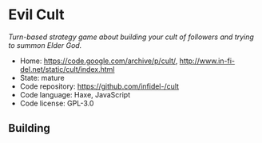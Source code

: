 # Evil Cult

_Turn-based strategy game about building your cult of followers and trying to summon Elder God._

- Home: https://code.google.com/archive/p/cult/, http://www.in-fi-del.net/static/cult/index.html
- State: mature
- Code repository: https://github.com/infidel-/cult
- Code language: Haxe, JavaScript
- Code license: GPL-3.0

## Building

